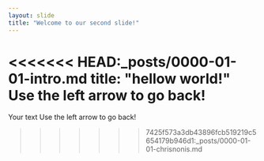```yaml
---
layout: slide
title: "Welcome to our second slide!"
---
```

<<<<<<< HEAD:_posts/0000-01-01-intro.md
title: "hellow world!"
Use the left arrow to go back!
=======
Your text
Use the left arrow to go back!
>>>>>>> 7425f573a3db43896fcb519219c5654179b946d1:_posts/0000-01-01-chrisnonis.md
